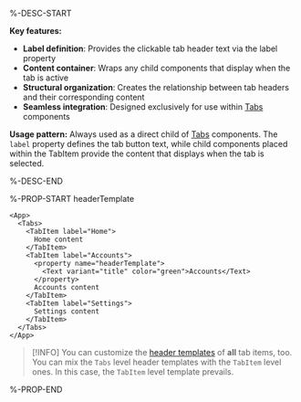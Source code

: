 %-DESC-START

**Key features:**
- **Label definition**: Provides the clickable tab header text via the label property
- **Content container**: Wraps any child components that display when the tab is active
- **Structural organization**: Creates the relationship between tab headers and their corresponding content
- **Seamless integration**: Designed exclusively for use within [Tabs](/components/Tabs) components

**Usage pattern:**
Always used as a direct child of [Tabs](/components/Tabs) components. The `label` property defines the tab button text, while child components placed within the TabItem provide the content that displays when the tab is selected.

%-DESC-END

%-PROP-START headerTemplate

```xmlui-pg copy {7-9} display name="Example: headerTemplate" /headerTemplate/ height="200px" 
<App>
  <Tabs>
    <TabItem label="Home">
      Home content
    </TabItem>
    <TabItem label="Accounts">
      <property name="headerTemplate">
        <Text variant="title" color="green">Accounts</Text>
      </property>
      Accounts content
    </TabItem>
    <TabItem label="Settings">
      Settings content
    </TabItem>
  </Tabs>
</App>
```

> [!INFO] You can customize the [header templates](./Tabs#headertemplate) of **all** tab items, too. You can mix the `Tabs` level header templates with the `TabItem` level ones. In this case, the `TabItem` level template prevails.


%-PROP-END